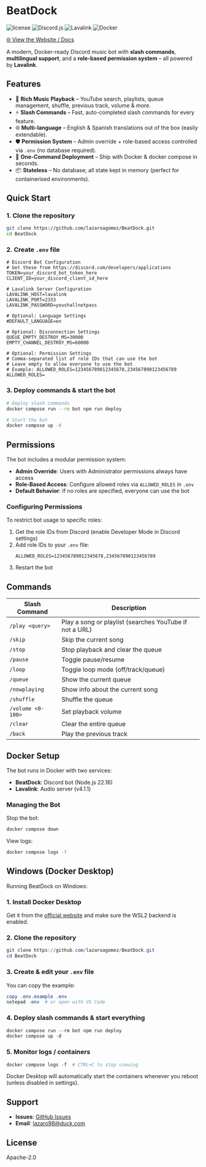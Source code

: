 # BeatDock

![license](https://img.shields.io/github/license/lazaroagomez/BeatDock?style=flat-square)
![Discord.js](https://img.shields.io/badge/discord.js-v14.21.0-blue?style=flat-square)
![Lavalink](https://img.shields.io/badge/Lavalink-v4.1.1-orange?style=flat-square)
![Docker](https://img.shields.io/badge/docker-ready-success?style=flat-square)

[🌐 View the Website / Docs](https://lazaroagomez.github.io/BeatDock)

A modern, Docker-ready Discord music bot with **slash commands**, **multilingual support**, and a **role-based permission system** – all powered by **Lavalink**.

## Features

- 🎵 **Rich Music Playback** – YouTube search, playlists, queue management, shuffle, previous track, volume & more.
- ⚡ **Slash Commands** – Fast, auto-completed slash commands for every feature.
- 🌐 **Multi-language** – English & Spanish translations out of the box (easily extendable).
- 🛡️ **Permission System** – Admin override + role-based access controlled via `.env` (no database required).
- 🐳 **One-Command Deployment** – Ship with Docker & docker compose in seconds.
- 📦 **Stateless** – No database; all state kept in memory (perfect for containerised environments).

## Quick Start

### 1. Clone the repository

```bash
git clone https://github.com/lazaroagomez/BeatDock.git
cd BeatDock
```

### 2. Create `.env` file

```dotenv
# Discord Bot Configuration
# Get these from https://discord.com/developers/applications
TOKEN=your_discord_bot_token_here
CLIENT_ID=your_discord_client_id_here

# Lavalink Server Configuration
LAVALINK_HOST=lavalink
LAVALINK_PORT=2333
LAVALINK_PASSWORD=youshallnotpass

# Optional: Language Settings
#DEFAULT_LANGUAGE=en

# Optional: Disconnection Settings
QUEUE_EMPTY_DESTROY_MS=30000
EMPTY_CHANNEL_DESTROY_MS=60000

# Optional: Permission Settings
# Comma-separated list of role IDs that can use the bot
# Leave empty to allow everyone to use the bot
# Example: ALLOWED_ROLES=123456789012345678,234567890123456789
ALLOWED_ROLES=
```

### 3. Deploy commands & start the bot

```bash
# Deploy slash commands
docker compose run --rm bot npm run deploy

# Start the bot
docker compose up -d
```

## Permissions

The bot includes a modular permission system:

- **Admin Override**: Users with Administrator permissions always have access
- **Role-Based Access**: Configure allowed roles via `ALLOWED_ROLES` in `.env`
- **Default Behavior**: If no roles are specified, everyone can use the bot

### Configuring Permissions

To restrict bot usage to specific roles:

1. Get the role IDs from Discord (enable Developer Mode in Discord settings)
2. Add role IDs to your `.env` file:
   ```dotenv
   ALLOWED_ROLES=123456789012345678,234567890123456789
   ```
3. Restart the bot

## Commands

| Slash Command | Description |
|---|---|
| `/play <query>` | Play a song or playlist (searches YouTube if not a URL) |
| `/skip` | Skip the current song |
| `/stop` | Stop playback and clear the queue |
| `/pause` | Toggle pause/resume |
| `/loop` | Toggle loop mode (off/track/queue) |
| `/queue` | Show the current queue |
| `/nowplaying` | Show info about the current song |
| `/shuffle` | Shuffle the queue |
| `/volume <0-100>` | Set playback volume |
| `/clear` | Clear the entire queue |
| `/back` | Play the previous track |

## Docker Setup

The bot runs in Docker with two services:

- **BeatDock**: Discord bot (Node.js 22.16)
- **Lavalink**: Audio server (v4.1.1)

### Managing the Bot

Stop the bot:
```bash
docker compose down
```

View logs:
```bash
docker compose logs -f
```

## Windows (Docker Desktop)

Running BeatDock on Windows:

### 1. Install Docker Desktop
Get it from the [official website](https://www.docker.com/products/docker-desktop/) and make sure the WSL2 backend is enabled.

### 2. Clone the repository
```powershell
git clone https://github.com/lazaroagomez/BeatDock.git
cd BeatDock
```

### 3. Create & edit your `.env` file
You can copy the example:
```powershell
copy .env.example .env
notepad .env  # or open with VS Code
```

### 4. Deploy slash commands & start everything
```powershell
docker compose run --rm bot npm run deploy
docker compose up -d
```

### 5. Monitor logs / containers
```powershell
docker compose logs -f  # CTRL+C to stop viewing
```

Docker Desktop will automatically start the containers whenever you reboot (unless disabled in settings).

## Support

- **Issues**: [GitHub Issues](https://github.com/lazaroagomez/BeatDock/issues)
- **Email**: lazaro98@duck.com

## License

Apache-2.0
